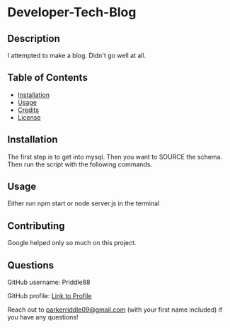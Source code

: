 # Developer-Tech-Blog

## Description

I attempted to make a blog. Didn't go well at all.

## Table of Contents

- [Installation](#installation)
- [Usage](#usage)
- [Credits](#credits)
- [License](#license)

## Installation

The first step is to get into mysql. Then you want to SOURCE the schema. Then run the script with the following commands.

## Usage

Either run npm start or node server.js in the terminal


## Contributing

Google helped only so much on this project.

## Questions

GitHub username: Priddle88

GitHub profile: [Link to Profile](https://github.com/Priddle88)

Reach out to parkerriddle09@gmail.com (with your first name included) if you have any questions!